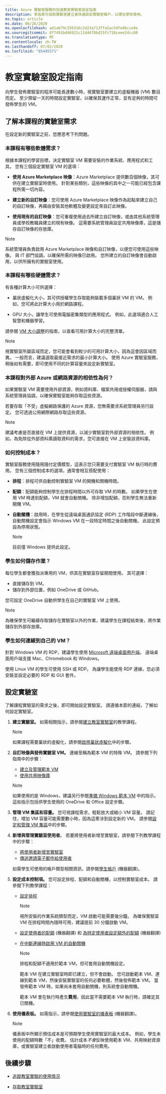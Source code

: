 ```yaml
---
title: Azure 實驗室服務的加速教室實驗室設定指南
description: 本指南可協助實驗室建立者快速設定實驗室帳戶，以便在學校使用。
ms.topic: article
ms.date: 06/26/2020
ms.openlocfilehash: ad1a679c556316c2d23a713ffa5ac5dfe86cce0e
ms.sourcegitcommit: 877491bd46921c11dd478bd25fc718ceee2dcc08
ms.translationtype: MT
ms.contentlocale: zh-TW
ms.lasthandoff: 07/02/2020
ms.locfileid: "85445571"
---
```

# <a name="classroom-lab-setup-guide"></a>教室實驗室設定指南

向學生發佈實驗室的程序可能長達數小時，視實驗室要建立的虛擬機器 (VM) 數目而定。 至少預留一天的時間設定實驗室，以確保其運作正常，並有足夠的時間可發佈學生的 VM。

## <a name="understand-the-lab-requirements-of-your-class"></a>了解本課程的實驗室需求

在設定新的實驗室之前，您應思考下列問題。

### <a name="what-software-requirements-does-the-class-have"></a>本課程有哪些軟體需求？

根據本課程的學習目標，決定實驗室 VM 需要安裝的作業系統、應用程式和工具。 您有三個設定實驗室 VM 的選項：

- **使用 Azure Marketplace 映像**：Azure Marketplace 提供數百個映像，其可供在建立實驗室時使用。 針對某些類別，這些映像的其中之一可能已經包含課程所需一切內容。

- **建立新的自訂映像**：您可使用 Azure Marketplace 映像作為起點來建立自己的自訂映像，再藉由安裝其他軟體及變更設定來自訂此映像。

- **使用現有的自訂映像**：您可重複使用過去所建立自訂映像，或由其他系統管理員或學校教職員建立的現有映像。 這需要系統管理員設定共用映像庫，這是儲存自訂映像的存放庫。

> [!NOTE]
> 系統管理員負責啟用 Azure Marketplace 映像和自訂映像，以便您可使用這些映像。 與 IT 部門協調，以確保所需的映像已啟用。 您所建立的自訂映像會自動啟用，以供所擁有的實驗室使用。

### <a name="what-hardware-requirements-does-the-class-have"></a>本課程有哪些硬體需求？

有各種計算大小可供選擇：

- 巢狀虛擬化大小，其可供授權學生存取能夠裝載多個巢狀 VM 的 VM。 例如，您可將此計算大小用於網路課程。

- GPU 大小，讓學生可使用電腦密集類型的應用程式。 例如，此選項適合人工智慧和機器學習。

請參閱 [VM 大小調整](https://docs.microsoft.com/azure/lab-services/classroom-labs/administrator-guide#vm-sizing)的指南，以查看可用計算大小的完整清單。

> [!NOTE]
> 視實驗室所屬區域而定，您可能會看到較少的可用計算大小，因為這會因區域而異。 一般而言，建議選取最接近需求的最小計算大小。 使用 Azure 實驗室服務，稍後如有需要，即可使用不同的計算容量來設定新實驗室。

### <a name="what-dependencies-does-the-class-have-on-external-azure-or-network-resources"></a>本課程對外部 Azure 或網路資源的相依性為何？

如果實驗室 VM 需要使用外部資源，例如資料庫、檔案共用或授權伺服器，請與系統管理員協調，以確保實驗室能夠存取這些資源。

若要存取「不受」虛擬網路保護的 Azure 資源，您無需要求系統管理員另行設定。 您可透過公用網際網路存取這些資源。

> [!NOTE]
> 建議考慮是否直接在 VM 上提供資源，以減少實驗室對外部資源的相依性。 例如，為免除從外部資料庫讀取資料的需求，您可直接在 VM 上安裝該資料庫。  

### <a name="how-will-costs-be-controlled"></a>如何控制成本？

實驗室服務使用隨用隨付定價模型，這表示您只需要支付實驗室 VM 執行時的費用。 您有三個控制成本的選項，通常會相互搭配使用：

- **排程**：排程可供自動控制實驗室 VM 的開機和關機時間。
- **配額**：配額能夠控制學生在排程時間以外可存取 VM 的時數。 如果學生在使用 VM 時達到配額，VM 就會自動關機。 除非增加配額，否則學生無法重新開機 VM。
- **自動關機**：啟用時，在學生從遠端桌面通訊協定 (RDP) 工作階段中斷連線後，自動關機設定會指示 Windows VM 在一段特定時間之後自動關機。 此設定預設為停用狀態。  

    > [!NOTE]
    > 目前僅 Windows 提供此設定。

### <a name="how-will-students-save-their-work"></a>學生如何儲存作業？

每位學生都會獲指派專用的 VM，供其在實驗室存留期間使用。 其可選擇：

- 直接儲存到 VM。
- 儲存到外部位置，例如 OneDrive 或 GitHub。

您可設定 OneDrive 自動供學生在自己的實驗室 VM 上使用。

> [!NOTE]
> 為確保學生可繼續存取儲存在實驗室以外的作業，建議學生在課程結束後，將作業儲存到外部存放庫。

### <a name="how-will-students-connect-to-their-vm"></a>學生如何連線到自己的 VM？

針對 Windows VM 的 RDP，建議學生使用 [Microsoft 遠端桌面用戶端](https://docs.microsoft.com/windows-server/remote/remote-desktop-services/clients/remote-desktop-clients)。 遠端桌面用戶端支援 Mac、Chromebook 和 Windows。

使用 Linux VM 的學生可使用 SSH 或 RDP。 為讓學生能使用 RDP 連線，您必須安裝並設定必要的 RDP 和 GUI 套件。

## <a name="set-up-your-lab"></a>設定實驗室

了解課程實驗室的需求之後，即可開始設定實驗室。 請遵循本節的連結，了解如何設定實驗室。

1. **建立實驗室。** 如需相關指示，請參閱[建立教室實驗室](https://docs.microsoft.com/azure/lab-services/classroom-labs/tutorial-setup-classroom-lab#create-a-classroom-lab)的教學課程。

    > [!NOTE]
    > 如果課程需要巢狀的虛擬化，請參閱[啟用巢狀虛擬化](https://docs.microsoft.com/azure/lab-services/classroom-labs/how-to-enable-nested-virtualization-template-vm)中的步驟。

1. **自訂映像與發佈實驗室 VM。** 連線至稱為範本 VM 的特殊 VM。 請參閱下列指南中的步驟：
    - [建立及管理範本 VM](https://docs.microsoft.com/azure/lab-services/classroom-labs/tutorial-setup-classroom-lab#publish-the-template-vm)
    - [使用共用映像庫](https://docs.microsoft.com/azure/lab-services/classroom-labs/how-to-use-shared-image-gallery)

    > [!NOTE]
    > 如果使用的是 Windows，建議另行參閱[準備 Windows 範本 VM](https://docs.microsoft.com/azure/lab-services/classroom-labs/how-to-prepare-windows-template) 中的指示。 這些指示包括供學生使用的 OneDrive 和 Office 設定步驟。

1. **管理 VM 集區和容量。** 您可視課程需求，輕鬆放大或縮小 VM 容量。 請記住，增加 VM 容量可能需要數小時，因為這牽涉到設定新的 VM。 請參閱[設定和管理 VM 集區](https://docs.microsoft.com/azure/lab-services/classroom-labs/how-to-set-virtual-machine-passwords)中的步驟。

1. **新增與管理實驗室使用者**。 若要將使用者新增至實驗室，請參閱下列教學課程中的步驟：
   - [將使用者新增至實驗室](https://docs.microsoft.com/azure/lab-services/classroom-labs/tutorial-setup-classroom-lab#add-users-to-the-lab)
   - [傳送邀請電子郵件給使用者](https://docs.microsoft.com/azure/lab-services/classroom-labs/tutorial-setup-classroom-lab#send-invitation-emails-to-users)

    如需學生可使用的帳戶類型相關資訊，請參閱[學生帳戶](https://docs.microsoft.com/azure/lab-services/classroom-labs/how-to-configure-student-usage#student-accounts) (機器翻譯)。
  
1. **設定成本控制項。** 您可設定排程、配額和自動關機，以控制實驗室成本。 請參閱下列教學課程：

   - [設定排程](https://docs.microsoft.com/azure/lab-services/classroom-labs/tutorial-setup-classroom-lab#set-a-schedule-for-the-lab)
        > [!NOTE]
        > 視所安裝的作業系統類型而定，VM 啟動可能需要幾分鐘。 為確保實驗室 VM 在排程時間內隨時可用，建議提前 30 分鐘啟動 VM。

   - [設定使用者的配額](https://docs.microsoft.com/azure/lab-services/classroom-labs/how-to-configure-student-usage#set-quotas-for-users) (機器翻譯) 和 [為特定使用者設定額外的配額](https://docs.microsoft.com/azure/lab-services/classroom-labs/how-to-configure-student-usage#set-additional-quotas-for-specific-users) (機器翻譯)
  
   - [在中斷連線時啟用 VM 的自動關機](https://docs.microsoft.com/azure/lab-services/classroom-labs/how-to-enable-shutdown-disconnect)

        > [!NOTE]
        > 排程和配額不適用於範本 VM，但可套用自動關機設定。 
        > 
        > 範本 VM 在建立實驗室時即已建立，但不會啟動。 您可啟動範本 VM、連線到範本 VM，然後安裝實驗室的任何必要軟體，然後發佈範本 VM。 當發佈範本 VM 時，如果尚未套用自動關機，則系統會自動關機。 
        > 
        > 範本 VM 會在執行時產生**費用**，因此當不需要範本 VM 執行時，請確定其已關機。 


1. **使用儀表板。** 如需指示，請參閱[使用實驗室的儀表板](https://docs.microsoft.com/azure/lab-services/classroom-labs/use-dashboard) (機器翻譯)。

    > [!NOTE]
    > 儀表板中所顯示預估成本是可預期學生使用實驗室的最大成本。 例如，學生未使用的配額時數「不」收費。 估計成本*不會*反映使用範本 VM、共用映射資源庫，或實驗室建立者啟動使用者電腦時的任何費用。

## <a name="next-steps"></a>後續步驟

- [追蹤教室實驗的使用情況](tutorial-track-usage.md)
  
- [存取教室實驗室](tutorial-connect-virtual-machine-classroom-lab.md)